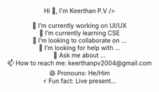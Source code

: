 <p align="center">
  Hi 👋, I'm Keerthan P.V /><br><br>
  🔭 I’m currently working on UI/UX <br>
  🌱 I’m currently learning CSE <br>
  👯 I’m looking to collaborate on ... <br>
  🤔 I’m looking for help with ... <br>
  💬 Ask me about ... <br>
  📫 How to reach me: keerthanpv2004@gmail.com <br>
  😄 Pronouns: He/Him <br>
  ⚡ Fun fact: Live present...

